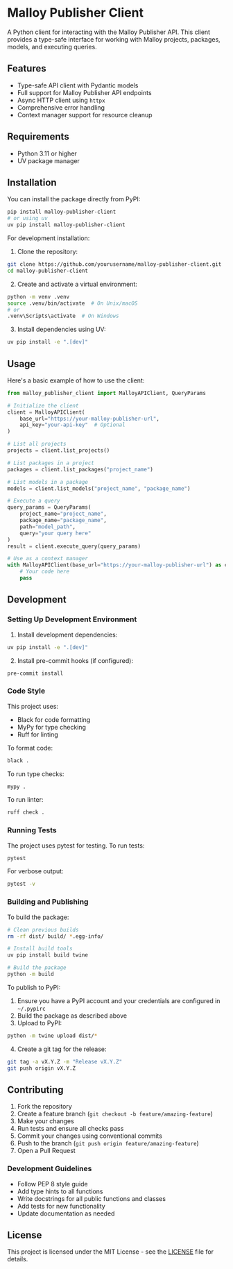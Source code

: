 # Malloy Publisher Client

A Python client for interacting with the Malloy Publisher API. This client provides a type-safe interface for working with Malloy projects, packages, models, and executing queries.

## Features

- Type-safe API client with Pydantic models
- Full support for Malloy Publisher API endpoints
- Async HTTP client using `httpx`
- Comprehensive error handling
- Context manager support for resource cleanup

## Requirements

- Python 3.11 or higher
- UV package manager

## Installation

You can install the package directly from PyPI:

```bash
pip install malloy-publisher-client
# or using uv
uv pip install malloy-publisher-client
```

For development installation:

1. Clone the repository:
```bash
git clone https://github.com/yourusername/malloy-publisher-client.git
cd malloy-publisher-client
```

2. Create and activate a virtual environment:
```bash
python -m venv .venv
source .venv/bin/activate  # On Unix/macOS
# or
.venv\Scripts\activate  # On Windows
```

3. Install dependencies using UV:
```bash
uv pip install -e ".[dev]"
```

## Usage

Here's a basic example of how to use the client:

```python
from malloy_publisher_client import MalloyAPIClient, QueryParams

# Initialize the client
client = MalloyAPIClient(
    base_url="https://your-malloy-publisher-url",
    api_key="your-api-key"  # Optional
)

# List all projects
projects = client.list_projects()

# List packages in a project
packages = client.list_packages("project_name")

# List models in a package
models = client.list_models("project_name", "package_name")

# Execute a query
query_params = QueryParams(
    project_name="project_name",
    package_name="package_name",
    path="model_path",
    query="your query here"
)
result = client.execute_query(query_params)

# Use as a context manager
with MalloyAPIClient(base_url="https://your-malloy-publisher-url") as client:
    # Your code here
    pass
```

## Development

### Setting Up Development Environment

1. Install development dependencies:
```bash
uv pip install -e ".[dev]"
```

2. Install pre-commit hooks (if configured):
```bash
pre-commit install
```

### Code Style

This project uses:
- Black for code formatting
- MyPy for type checking
- Ruff for linting

To format code:
```bash
black .
```

To run type checks:
```bash
mypy .
```

To run linter:
```bash
ruff check .
```

### Running Tests

The project uses pytest for testing. To run tests:
```bash
pytest
```

For verbose output:
```bash
pytest -v
```

### Building and Publishing

To build the package:

```bash
# Clean previous builds
rm -rf dist/ build/ *.egg-info/

# Install build tools
uv pip install build twine

# Build the package
python -m build
```

To publish to PyPI:

1. Ensure you have a PyPI account and your credentials are configured in `~/.pypirc`
2. Build the package as described above
3. Upload to PyPI:
```bash
python -m twine upload dist/*
```

4. Create a git tag for the release:
```bash
git tag -a vX.Y.Z -m "Release vX.Y.Z"
git push origin vX.Y.Z
```

## Contributing

1. Fork the repository
2. Create a feature branch (`git checkout -b feature/amazing-feature`)
3. Make your changes
4. Run tests and ensure all checks pass
5. Commit your changes using conventional commits
6. Push to the branch (`git push origin feature/amazing-feature`)
7. Open a Pull Request

### Development Guidelines

- Follow PEP 8 style guide
- Add type hints to all functions
- Write docstrings for all public functions and classes
- Add tests for new functionality
- Update documentation as needed

## License

This project is licensed under the MIT License - see the [LICENSE](LICENSE) file for details.
